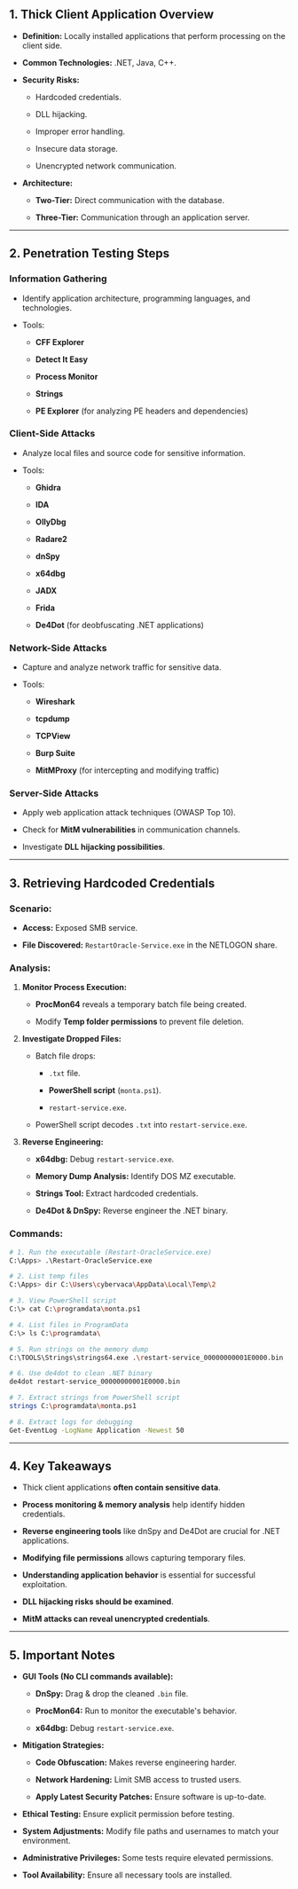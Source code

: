 ## 1. Thick Client Application Overview

- **Definition:** Locally installed applications that perform processing on the client side.
    
- **Common Technologies:** .NET, Java, C++.
    
- **Security Risks:**
    
    - Hardcoded credentials.
        
    - DLL hijacking.
        
    - Improper error handling.
        
    - Insecure data storage.
        
    - Unencrypted network communication.
        
- **Architecture:**
    
    - **Two-Tier:** Direct communication with the database.
        
    - **Three-Tier:** Communication through an application server.
        

---

## 2. Penetration Testing Steps

### Information Gathering

- Identify application architecture, programming languages, and technologies.
    
- Tools:
    
    - **CFF Explorer**
        
    - **Detect It Easy**
        
    - **Process Monitor**
        
    - **Strings**
        
    - **PE Explorer** (for analyzing PE headers and dependencies)
        

### Client-Side Attacks

- Analyze local files and source code for sensitive information.
    
- Tools:
    
    - **Ghidra**
        
    - **IDA**
        
    - **OllyDbg**
        
    - **Radare2**
        
    - **dnSpy**
        
    - **x64dbg**
        
    - **JADX**
        
    - **Frida**
        
    - **De4Dot** (for deobfuscating .NET applications)
        

### Network-Side Attacks

- Capture and analyze network traffic for sensitive data.
    
- Tools:
    
    - **Wireshark**
        
    - **tcpdump**
        
    - **TCPView**
        
    - **Burp Suite**
        
    - **MitMProxy** (for intercepting and modifying traffic)
        

### Server-Side Attacks

- Apply web application attack techniques (OWASP Top 10).
    
- Check for **MitM vulnerabilities** in communication channels.
    
- Investigate **DLL hijacking possibilities**.
    

---

## 3. Retrieving Hardcoded Credentials

### Scenario:

- **Access:** Exposed SMB service.
    
- **File Discovered:** `RestartOracle-Service.exe` in the NETLOGON share.
    

### Analysis:

1. **Monitor Process Execution:**
    
    - **ProcMon64** reveals a temporary batch file being created.
        
    - Modify **Temp folder permissions** to prevent file deletion.
        
2. **Investigate Dropped Files:**
    
    - Batch file drops:
        
        - `.txt` file.
            
        - **PowerShell script** (`monta.ps1`).
            
        - `restart-service.exe`.
            
    - PowerShell script decodes `.txt` into `restart-service.exe`.
        
3. **Reverse Engineering:**
    
    - **x64dbg:** Debug `restart-service.exe`.
        
    - **Memory Dump Analysis:** Identify DOS MZ executable.
        
    - **Strings Tool:** Extract hardcoded credentials.
        
    - **De4Dot & DnSpy:** Reverse engineer the .NET binary.
        

### Commands:

```bash
# 1. Run the executable (Restart-OracleService.exe)
C:\Apps> .\Restart-OracleService.exe

# 2. List temp files
C:\Apps> dir C:\Users\cybervaca\AppData\Local\Temp\2

# 3. View PowerShell script
C:\> cat C:\programdata\monta.ps1

# 4. List files in ProgramData
C:\> ls C:\programdata\

# 5. Run strings on the memory dump
C:\TOOLS\Strings\strings64.exe .\restart-service_00000000001E0000.bin

# 6. Use de4dot to clean .NET binary
de4dot restart-service_00000000001E0000.bin

# 7. Extract strings from PowerShell script
strings C:\programdata\monta.ps1

# 8. Extract logs for debugging
Get-EventLog -LogName Application -Newest 50
```

---

## 4. Key Takeaways

- Thick client applications **often contain sensitive data**.
    
- **Process monitoring & memory analysis** help identify hidden credentials.
    
- **Reverse engineering tools** like dnSpy and De4Dot are crucial for .NET applications.
    
- **Modifying file permissions** allows capturing temporary files.
    
- **Understanding application behavior** is essential for successful exploitation.
    
- **DLL hijacking risks should be examined**.
    
- **MitM attacks can reveal unencrypted credentials**.
    

---

## 5. Important Notes

- **GUI Tools (No CLI commands available):**
    
    - **DnSpy:** Drag & drop the cleaned `.bin` file.
        
    - **ProcMon64:** Run to monitor the executable's behavior.
        
    - **x64dbg:** Debug `restart-service.exe`.
        
- **Mitigation Strategies:**
    
    - **Code Obfuscation:** Makes reverse engineering harder.
        
    - **Network Hardening:** Limit SMB access to trusted users.
        
    - **Apply Latest Security Patches:** Ensure software is up-to-date.
        
- **Ethical Testing:** Ensure explicit permission before testing.
    
- **System Adjustments:** Modify file paths and usernames to match your environment.
    
- **Administrative Privileges:** Some tests require elevated permissions.
    
- **Tool Availability:** Ensure all necessary tools are installed.